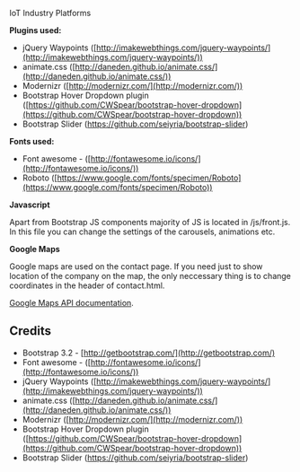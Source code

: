 IoT Industry Platforms



**Plugins used:**

- jQuery Waypoints ([http://imakewebthings.com/jquery-waypoints/](http://imakewebthings.com/jquery-waypoints/))
- animate.css ([http://daneden.github.io/animate.css/](http://daneden.github.io/animate.css/))
- Modernizr ([http://modernizr.com/](http://modernizr.com/)) 
- Bootstrap Hover Dropdown plugin ([https://github.com/CWSpear/bootstrap-hover-dropdown](https://github.com/CWSpear/bootstrap-hover-dropdown))
- Bootstrap Slider (https://github.com/seiyria/bootstrap-slider)


**Fonts used:**

- Font awesome - ([http://fontawesome.io/icons/](http://fontawesome.io/icons/))
- Roboto ([https://www.google.com/fonts/specimen/Roboto](https://www.google.com/fonts/specimen/Roboto))


**Javascript**

Apart from Bootstrap JS components majority of JS is located in /js/front.js. In this file you can change the settings of the carousels, animations etc. 

**Google Maps**

Google maps are used on the contact page. If you need just to show location of the company on the map, the only neccessary thing is to change coordinates in the header of contact.html. 

[Google Maps API documentation](https://developers.google.com/maps/documentation/javascript/).


## Credits ##

- Bootstrap 3.2 - [http://getbootstrap.com/](http://getbootstrap.com/)
- Font awesome - ([http://fontawesome.io/icons/](http://fontawesome.io/icons/))
- jQuery Waypoints ([http://imakewebthings.com/jquery-waypoints/](http://imakewebthings.com/jquery-waypoints/))
- animate.css ([http://daneden.github.io/animate.css/](http://daneden.github.io/animate.css/))
- Modernizr ([http://modernizr.com/](http://modernizr.com/)) 
- Bootstrap Hover Dropdown plugin ([https://github.com/CWSpear/bootstrap-hover-dropdown](https://github.com/CWSpear/bootstrap-hover-dropdown))
- Bootstrap Slider (https://github.com/seiyria/bootstrap-slider)







